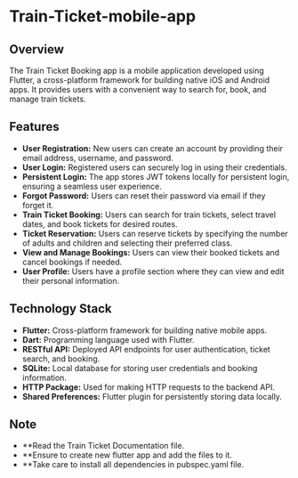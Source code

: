 ﻿# Train-Ticket-mobile-app


## Overview

The Train Ticket Booking app is a mobile application developed using Flutter, a cross-platform framework for building native iOS and Android apps. It provides users with a convenient way to search for, book, and manage train tickets.

## Features

- **User Registration:** New users can create an account by providing their email address, username, and password.
- **User Login:** Registered users can securely log in using their credentials.
- **Persistent Login:** The app stores JWT tokens locally for persistent login, ensuring a seamless user experience.
- **Forgot Password:** Users can reset their password via email if they forget it.
- **Train Ticket Booking:** Users can search for train tickets, select travel dates, and book tickets for desired routes.
- **Ticket Reservation:** Users can reserve tickets by specifying the number of adults and children and selecting their preferred class.
- **View and Manage Bookings:** Users can view their booked tickets and cancel bookings if needed.
- **User Profile:** Users have a profile section where they can view and edit their personal information.

## Technology Stack

- **Flutter:** Cross-platform framework for building native mobile apps.
- **Dart:** Programming language used with Flutter.
- **RESTful API:** Deployed API endpoints for user authentication, ticket search, and booking.
- **SQLite:** Local database for storing user credentials and booking information.
- **HTTP Package:** Used for making HTTP requests to the backend API.
- **Shared Preferences:** Flutter plugin for persistently storing data locally.

## Note
- **Read the Train Ticket Documentation file. 
- **Ensure to create new flutter app and add the files to it.
- **Take care to install all dependencies in pubspec.yaml file.
